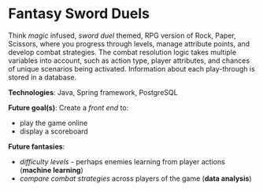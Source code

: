 # Fantasy Sword Duels

Think *magic* infused, *sword duel* themed, RPG version of Rock, Paper, Scissors, 
where you progress through levels, manage attribute points, and develop combat strategies. 
The combat resolution logic takes multiple variables into account, such as action type, 
player attributes, and chances of unique scenarios being activated.
Information about each play-through is stored in a database.

**Technologies**: Java, Spring framework, PostgreSQL

**Future goal(s)**: 
Create a *front end* to:
 - play the game online
 - display a scoreboard

**Future fantasies**:
 - *difficulty levels* - perhaps enemies learning from player actions (**machine learning**)
 - *compare combat strategies* across players of the game (**data analysis**)
